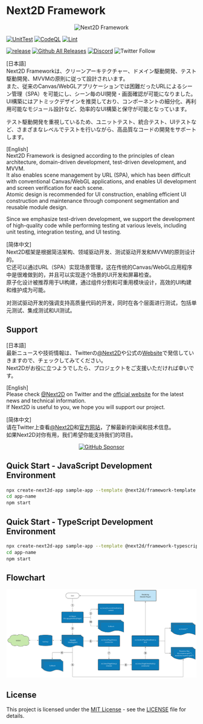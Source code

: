Next2D Framework
=============
<div align="center">
  <img src="https://next2d.app/assets/img/framework/logo.svg" width="250" alt="Next2D Framework">
</div>

[![UnitTest](https://github.com/Next2D/Framework/actions/workflows/integration.yml/badge.svg?branch=main)](https://github.com/Next2D/Framework/actions/workflows/integration.yml)
[![CodeQL](https://github.com/Next2D/Framework/actions/workflows/codeql-analysis.yml/badge.svg?branch=main)](https://github.com/Next2D/Framework/actions/workflows/codeql-analysis.yml)
[![Lint](https://github.com/Next2D/Framework/actions/workflows/lint.yml/badge.svg?branch=main)](https://github.com/Next2D/Framework/actions/workflows/lint.yml)

[![release](https://img.shields.io/github/v/release/Next2D/Framework)](https://github.com/Next2D/Framework/releases)
[![Github All Releases](https://img.shields.io/npm/dt/@next2d/framework)](https://github.com/Next2D/Framework/releases)
[![Discord](https://badgen.net/badge/icon/discord?icon=discord&label)](https://discord.gg/6c9rv5Uns5)
![Twitter Follow](https://img.shields.io/twitter/follow/Next2D?style=social)

[日本語]  
Next2D Frameworkは、クリーンアーキテクチャー、ドメイン駆動開発、テスト駆動開発、MVVMの原則に従って設計されいます。  
また、従来のCanvas/WebGLアプリケーションでは困難だったURLによるシーン管理（SPA）を可能にし、シーン毎のUI開発・画面確認が可能になりました。  
UI構築にはアトミックデザインを推奨しており、コンポーネントの細分化、再利用可能なモジュール設計など、効率的なUI構築と保守が可能となっています。  
  
テスト駆動開発を重視しているため、ユニットテスト、統合テスト、UIテストなど、さまざまなレベルでテストを行いながら、高品質なコードの開発をサポートします。  

[English]  
Next2D Framework is designed according to the principles of clean architecture, domain-driven development, test-driven development, and MVVM.  
It also enables scene management by URL (SPA), which has been difficult with conventional Canvas/WebGL applications, and enables UI development and screen verification for each scene.  
Atomic design is recommended for UI construction, enabling efficient UI construction and maintenance through component segmentation and reusable module design.  
  
Since we emphasize test-driven development, we support the development of high-quality code while performing testing at various levels, including unit testing, integration testing, and UI testing.  
  
[简体中文]  
Next2D框架是根据简洁架构、领域驱动开发、测试驱动开发和MVVM的原则设计的。  
它还可以通过URL（SPA）实现场景管理，这在传统的Canvas/WebGL应用程序中是很难做到的，并且可以实现逐个场景的UI开发和屏幕检查。  
原子化设计被推荐用于UI构建，通过组件分割和可重用模块设计，高效的UI构建和维护成为可能。  
  
对测试驱动开发的强调支持高质量代码的开发，同时在各个层面进行测试，包括单元测试、集成测试和UI测试。  

## Support

[日本語]  
最新ニュースや技術情報は、Twitterの[@Next2D](https://twitter.com/Next2D)や公式の[Website](https://next2d.app/ja/)で発信していきますので、チェックしてみてください。  
Next2Dがお役に立つようでしたら、プロジェクトをご支援いただければ幸いです。  
  
[English]  
Please check [@Next2D](https://twitter.com/Next2D) on Twitter and the [official website](https://next2d.app/en/) for the latest news and technical information.    
If Next2D is useful to you, we hope you will support our project.  
  
[简体中文]  
请在Twitter上查看[@Next2D](https://twitter.com/Next2D)和[官方网站](https://next2d.app/cn/)，了解最新的新闻和技术信息。  
如果Next2D对你有用，我们希望你能支持我们的项目。  
  
<div align="center">
  <a href="https://github.com/sponsors/Next2D" target="_blank">
    <img src="https://img.shields.io/static/v1?label=Sponsor&message=%E2%9D%A4&logo=GitHub&color=%23fe8e86" width=180 alt="GitHub Sponsor" />
  </a>
</div>

## Quick Start - JavaScript Development Environment

```sh
npx create-next2d-app sample-app --template @next2d/framework-template
cd app-name
npm start
```

## Quick Start - TypeScript Development Environment

```sh
npx create-next2d-app sample-app --template @next2d/framework-typescript-template
cd app-name
npm start
```

##  Flowchart
![Flowchart](./Framework_Flowchart.svg)

## License
This project is licensed under the [MIT License](https://opensource.org/licenses/MIT) - see the [LICENSE](LICENSE) file for details.
